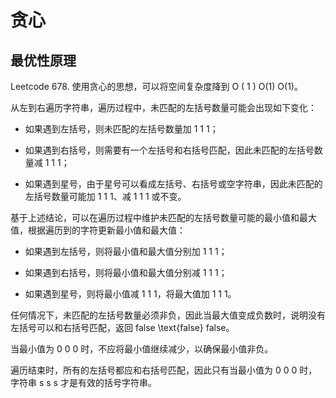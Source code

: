 # 贪心

## 最优性原理

Leetcode 678. 
使用贪心的思想，可以将空间复杂度降到 O ( 1 ) O(1) O(1)。

从左到右遍历字符串，遍历过程中，未匹配的左括号数量可能会出现如下变化：

*   如果遇到左括号，则未匹配的左括号数量加 1 1 1；

*   如果遇到右括号，则需要有一个左括号和右括号匹配，因此未匹配的左括号数量减 1 1 1；

*   如果遇到星号，由于星号可以看成左括号、右括号或空字符串，因此未匹配的左括号数量可能加 1 1 1、减 1 1 1 或不变。

基于上述结论，可以在遍历过程中维护未匹配的左括号数量可能的最小值和最大值，根据遍历到的字符更新最小值和最大值：

*   如果遇到左括号，则将最小值和最大值分别加 1 1 1；

*   如果遇到右括号，则将最小值和最大值分别减 1 1 1；

*   如果遇到星号，则将最小值减 1 1 1，将最大值加 1 1 1。

任何情况下，未匹配的左括号数量必须非负，因此当最大值变成负数时，说明没有左括号可以和右括号匹配，返回 false \\text{false} false。

当最小值为 0 0 0 时，不应将最小值继续减少，以确保最小值非负。

遍历结束时，所有的左括号都应和右括号匹配，因此只有当最小值为 0 0 0 时，字符串 s s s 才是有效的括号字符串。
